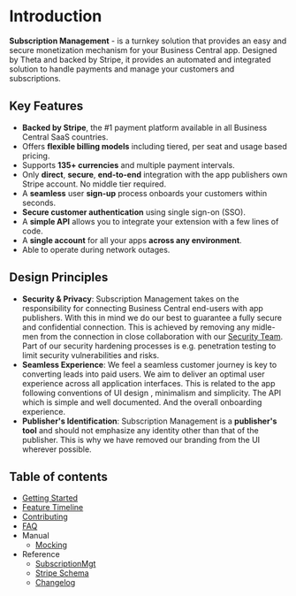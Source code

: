# Introduction
**Subscription Management** - is a turnkey solution that provides an easy and secure monetization mechanism for your Business Central app. Designed by Theta and backed by Stripe, it provides an automated and integrated solution to handle payments and manage your customers and subscriptions.

## Key Features 
- **Backed by Stripe**, the #1 payment platform available in all Business Central SaaS countries.
- Offers **flexible billing models** including tiered, per seat and usage based pricing. 
- Supports **135+ currencies** and multiple payment intervals. 
- Only **direct**, **secure**, **end-to-end** integration with the app publishers own Stripe account. No middle tier required.
- A **seamless** user **sign-up** process onboards your customers within seconds.
- **Secure customer authentication** using single sign-on (SSO).
- A **simple API** allows you to integrate your extension with a few lines of code. 
- A **single account** for all your apps **across any environment**.
- Able to operate during network outages.

## Design Principles
- **Security & Privacy**: Subscription Management takes on the responsibility for connecting Business Central end-users with app publishers. With this in mind we do our best to guarantee a fully secure and confidential connection. This is achieved by removing any midle-men from the connection in close collaboration with our [Security Team](https://www.theta.co.nz/solutions/cyber-security/). Part of our security hardening processes is e.g. penetration testing to limit security vulnerabilities and risks.
- **Seamless Experience**: We feel a seamless customer journey is key to converting leads into paid users. We aim to deliver an optimal user experience across all application interfaces. This is related to the app following conventions of UI design , minimalism and simplicity. The API which is simple and well documented. And the overall onboarding experience. 
- **Publisher's Identification**: Subscription Management is a **publisher's tool** and should not emphasize any  identity other than that of the publisher. This is why we have removed our branding from the UI wherever possible.

## Table of contents
- [Getting Started](./GettingStarted.md)
- [Feature Timeline](./FeatureTimeline.md)
- [Contributing](./Contributing.md)
- [FAQ](./FAQ.md)
- Manual
  - [Mocking]()
- Reference
  - [SubscriptionMgt](./References/SubscriptionMgt.md)
  - [Stripe Schema](./References/StripeSchema.md)
  - [Changelog](./References/Changelog.md)